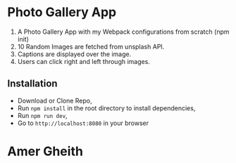 # Photo Gallery App

1. A Photo Gallery App with my Webpack configurations from scratch (npm init)
2. 10 Random Images are fetched from unsplash API.
3. Captions are displayed over the image.
4. Users can click right and left through images.

## Installation
* Download or Clone Repo,
* Run `npm install` in the root directory to install dependencies,
* Run `npm run dev`,
* Go to `http://localhost:8080` in your browser

# Amer Gheith
